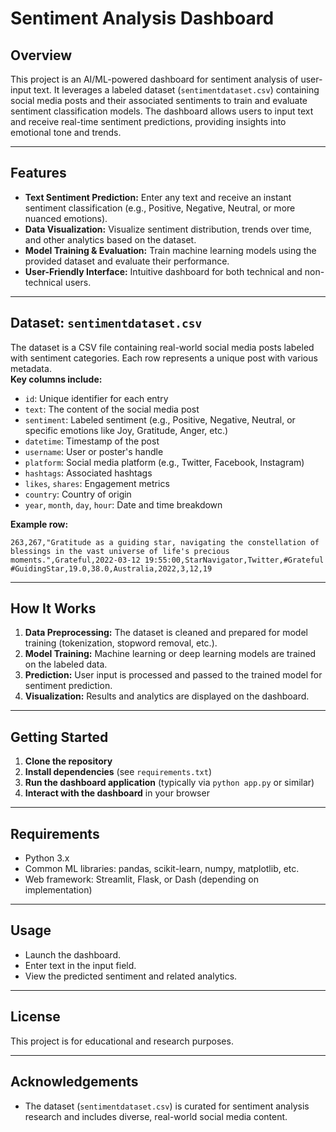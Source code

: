 # Sentiment Analysis Dashboard

## Overview

This project is an AI/ML-powered dashboard for sentiment analysis of user-input text. It leverages a labeled dataset (`sentimentdataset.csv`) containing social media posts and their associated sentiments to train and evaluate sentiment classification models. The dashboard allows users to input text and receive real-time sentiment predictions, providing insights into emotional tone and trends.

---

## Features

- **Text Sentiment Prediction:** Enter any text and receive an instant sentiment classification (e.g., Positive, Negative, Neutral, or more nuanced emotions).
- **Data Visualization:** Visualize sentiment distribution, trends over time, and other analytics based on the dataset.
- **Model Training & Evaluation:** Train machine learning models using the provided dataset and evaluate their performance.
- **User-Friendly Interface:** Intuitive dashboard for both technical and non-technical users.

---

## Dataset: `sentimentdataset.csv`

The dataset is a CSV file containing real-world social media posts labeled with sentiment categories. Each row represents a unique post with various metadata.  
**Key columns include:**

- `id`: Unique identifier for each entry
- `text`: The content of the social media post
- `sentiment`: Labeled sentiment (e.g., Positive, Negative, Neutral, or specific emotions like Joy, Gratitude, Anger, etc.)
- `datetime`: Timestamp of the post
- `username`: User or poster's handle
- `platform`: Social media platform (e.g., Twitter, Facebook, Instagram)
- `hashtags`: Associated hashtags
- `likes`, `shares`: Engagement metrics
- `country`: Country of origin
- `year`, `month`, `day`, `hour`: Date and time breakdown

**Example row:**
```
263,267,"Gratitude as a guiding star, navigating the constellation of blessings in the vast universe of life's precious moments.",Grateful,2022-03-12 19:55:00,StarNavigator,Twitter,#Grateful #GuidingStar,19.0,38.0,Australia,2022,3,12,19
```

---

## How It Works

1. **Data Preprocessing:** The dataset is cleaned and prepared for model training (tokenization, stopword removal, etc.).
2. **Model Training:** Machine learning or deep learning models are trained on the labeled data.
3. **Prediction:** User input is processed and passed to the trained model for sentiment prediction.
4. **Visualization:** Results and analytics are displayed on the dashboard.

---

## Getting Started

1. **Clone the repository**
2. **Install dependencies** (see `requirements.txt`)
3. **Run the dashboard application** (typically via `python app.py` or similar)
4. **Interact with the dashboard** in your browser

---

## Requirements

- Python 3.x
- Common ML libraries: pandas, scikit-learn, numpy, matplotlib, etc.
- Web framework: Streamlit, Flask, or Dash (depending on implementation)

---

## Usage

- Launch the dashboard.
- Enter text in the input field.
- View the predicted sentiment and related analytics.

---

## License

This project is for educational and research purposes.

---

## Acknowledgements

- The dataset (`sentimentdataset.csv`) is curated for sentiment analysis research and includes diverse, real-world social media content.